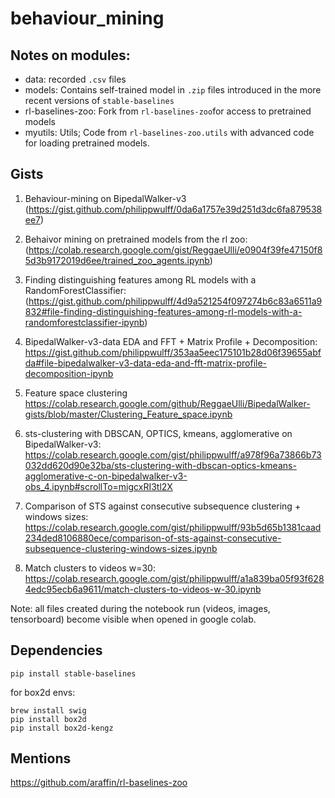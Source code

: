 # behaviour_mining

## Notes on modules:
- data: recorded `.csv` files
- models: Contains self-trained model in `.zip` files introduced in the more recent versions of `stable-baselines`
- rl-baselines-zoo: Fork from `rl-baselines-zoo`for access to pretrained models
- myutils: Utils; Code from `rl-baselines-zoo.utils` with advanced code for loading pretrained models.

## Gists

1. Behaviour-mining on BipedalWalker-v3 
(https://gist.github.com/philippwulff/0da6a1757e39d251d3dc6fa879538ee7)
2. Behaivor mining on pretrained models from the rl zoo:(https://colab.research.google.com/gist/ReggaeUlli/e0904f39fe47150f85d3b9172019d6ee/trained_zoo_agents.ipynb)
3. Finding distinguishing features among RL models with a RandomForestClassifier: 
(https://gist.github.com/philippwulff/4d9a521254f097274b6c83a6511a9832#file-finding-distinguishing-features-among-rl-models-with-a-randomforestclassifier-ipynb)
4. BipedalWalker-v3-data EDA and FFT + Matrix Profile + Decomposition: 
https://gist.github.com/philippwulff/353aa5eec175101b28d06f39655abfda#file-bipedalwalker-v3-data-eda-and-fft-matrix-profile-decomposition-ipynb
5. Feature space clustering
https://colab.research.google.com/github/ReggaeUlli/BipedalWalker-gists/blob/master/Clustering_Feature_space.ipynb
6. sts-clustering with DBSCAN, OPTICS, kmeans, agglomerative on BipedalWalker-v3:
https://colab.research.google.com/gist/philippwulff/a978f96a73866b73032dd620d90e32ba/sts-clustering-with-dbscan-optics-kmeans-agglomerative-c-on-bipedalwalker-v3-obs_4.ipynb#scrollTo=migcxRI3tl2X
7. Comparison of STS against consecutive subsequence clustering + windows sizes:
https://colab.research.google.com/gist/philippwulff/93b5d65b1381caad234ded8106880ece/comparison-of-sts-against-consecutive-subsequence-clustering-windows-sizes.ipynb

8. Match clusters to videos w=30:
https://colab.research.google.com/gist/philippwulff/a1a839ba05f93f6284edc95ecb6a9611/match-clusters-to-videos-w-30.ipynb

Note: all files created during the notebook run (videos, images, tensorboard) become visible when opened in google colab.

## Dependencies

```
pip install stable-baselines
```

for box2d envs:
```
brew install swig
pip install box2d
pip install box2d-kengz
```

## Mentions

https://github.com/araffin/rl-baselines-zoo

